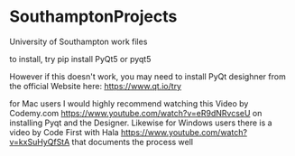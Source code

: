 # SouthamptonProjects
University of Southampton work files

to install, try pip install PyQt5 or pyqt5

However if this doesn't work, you may need to install PyQt desighner from the official Website here: https://www.qt.io/try

for Mac users I would highly recommend watching this Video by Codemy.com https://www.youtube.com/watch?v=eR9dNRvcseU on installing Pyqt and the Designer. Likewise for Windows users there is a video by Code First with Hala https://www.youtube.com/watch?v=kxSuHyQfStA that documents the process well

